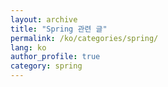 ```yaml
---
layout: archive
title: "Spring 관련 글"
permalink: /ko/categories/spring/
lang: ko
author_profile: true
category: spring
---
```


